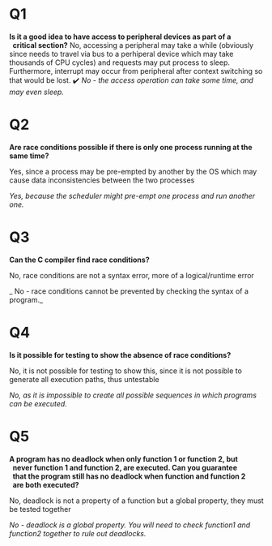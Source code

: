 
# Q1

**Is it a good idea to have access to peripheral devices as part of a  
  critical section?**
No, accessing a peripheral may take a while (obviously since needs to travel via bus to a perhiperal device which may take thousands of CPU cycles) and requests may put process to sleep. Furthermore, interrupt may occur from peripheral after context switching so that would be lost.
✔️
_No - the access operation can take some time, and may even sleep._

# Q2
**Are race conditions possible if there is only one process running at the same time?**

Yes, since a process may be pre-empted by another by the OS which may cause data inconsistencies between the two processes

_Yes, because the scheduler might pre-empt one process and run another one._


# Q3
**Can the C compiler find race conditions?**

No, race conditions are not a syntax error, more of a logical/runtime error

_ No - race conditions cannot be prevented by checking the syntax of a program._

# Q4

**Is it possible for testing to show the absence of race conditions?**

No, it is not possible for testing to show this, since it is not possible to generate all execution paths, thus untestable

_No, as it is impossible to create all possible sequences in which programs can be executed._

# Q5

**A program has no deadlock when only function 1 or function 2, but  
  never function 1 and function 2, are executed. Can you guarantee  
  that the program still has no deadlock when function and function 2  
  are both executed?**

No, deadlock is not a property of a function but a global property, they must be tested together


_No - deadlock is a global property. You will need to check function1 and function2 together to rule out deadlocks._